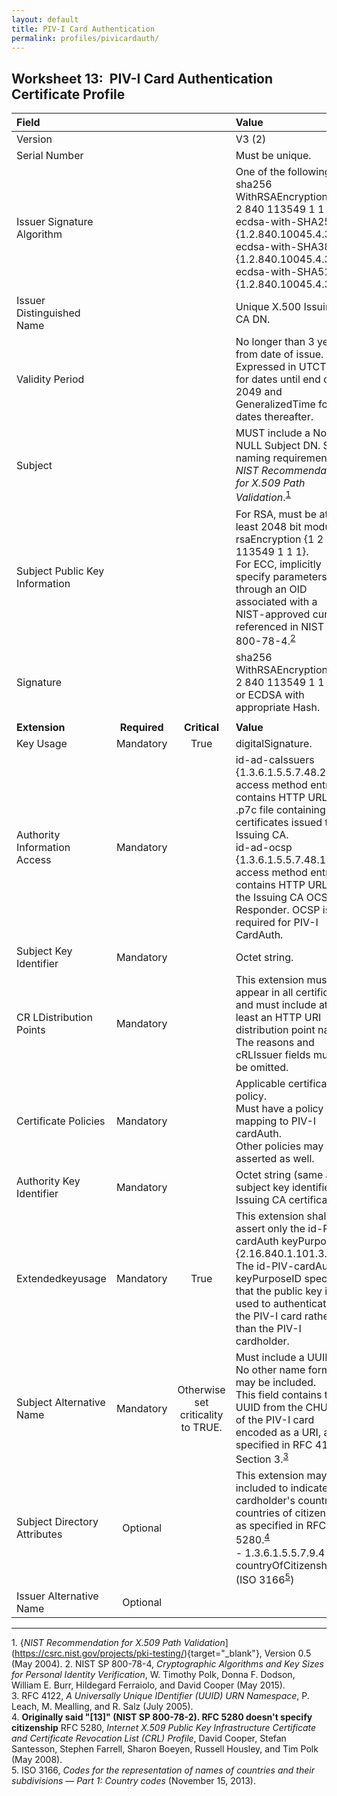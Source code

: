 ```yaml
---
layout: default
title: PIV-I Card Authentication
permalink: profiles/pivicardauth/
---
```


## Worksheet 13:&nbsp;&nbsp;PIV-I Card Authentication Certificate Profile

| **Field** |       |       | **Value**                             |
| :-------- | :---: | :---: | :-------------------------------     |
| Version   |       |       | V3 (2)                                 |
| Serial Number   |       |       | Must be unique. |
| Issuer Signature Algorithm   |       |       |  One of the following: <br>sha256 WithRSAEncryption {1 2 840 113549 1 1 11} <br>ecdsa-with-SHA256 {1.2.840.10045.4.3.2} <br>ecdsa-with-SHA384 {1.2.840.10045.4.3.3} <br>ecdsa-with-SHA512 {1.2.840.10045.4.3.4}. | 
| Issuer Distinguished Name   |       |       |  Unique X.500 Issuing CA DN.  |
| Validity Period   |       |       |  No longer than 3 years from date of issue.<BR>Expressed in UTCTime for dates until end of 2049 and GeneralizedTime for dates thereafter.  | 
| Subject   |       |       |   MUST include a Non-NULL Subject DN. See naming requirements in _NIST Recommendation for X.509 Path Validation_.<sup>[1](#1)</sup>   |
| Subject Public Key Information   |       |       |   For RSA, must be at least 2048 bit modulus, rsaEncryption {1 2 840 113549 1 1 1}.<br>For ECC, implicitly specify parameters through an OID associated with a NIST-approved curve referenced in NIST SP 800-78-4.<sup>[2](#2)</sup>   |
| Signature   |       |       |   sha256 WithRSAEncryption {1 2 840 113549 1 1 11}<BR>or ECDSA with appropriate Hash.   |
|               |                 |              |                                       |
| **Extension** |  **Required**   | **Critical** | **Value**                             |
| Key Usage  | Mandatory | True |  digitalSignature.  |
|Authority Information Access   | Mandatory  |  | id-ad-caIssuers {1.3.6.1.5.5.7.48.2} access method entry contains HTTP URL for .p7c file containing certificates issued to Issuing CA.<br>id-ad-ocsp {1.3.6.1.5.5.7.48.1} access method entry contains HTTP URL for the Issuing CA OCSP Responder. OCSP is required for PIV-I CardAuth.  | 
| Subject Key Identifier   | Mandatory |  | Octet string.  |
| CR LDistribution Points   | Mandatory |   |  This extension must appear in all certificates and must include at least an HTTP URI distribution point name.<BR>The reasons and cRLIssuer fields must be omitted. | 
| Certificate Policies   | Mandatory  |  | Applicable certificate policy.<BR>Must have a policy mapping to PIV-I cardAuth.<BR>Other policies may be asserted as well. |
| Authority Key Identifier   | Mandatory  |  | Octet string (same as subject key identifier in Issuing CA certificate). |
| Extendedkeyusage   | Mandatory | True |  This extension shall assert only the id-PIV-cardAuth keyPurposeID {2.16.840.1.101.3.6.8}.<BR>The id-PIV-cardAuth keyPurposeID specifies that the public key is used to authenticate the PIV-I card rather than the PIV-I cardholder.  |
|Subject Alternative Name   | Mandatory  | Otherwise set criticality to TRUE. | Must include a UUID. No other name forms may be included.<BR>This field contains the UUID from the CHUID of the PIV-I card encoded as a URI, as specified in RFC 4122, Section 3.<sup>[3](#3)</sup>  |
| Subject Directory Attributes   | Optional  |  | This extension may be included to indicate the cardholder's country or countries of citizenship, as specified in RFC 5280.<sup>[4](#4)</sup><br>- 1.3.6.1.5.5.7.9.4 - countryOfCitizenship (ISO 3166<sup>[5](#5)</sup>) | 
| Issuer Alternative Name   | Optional  |  |   | 

--------
<a name="1">1</a>. {_NIST Recommendation for X.509 Path Validation_](https://csrc.nist.gov/projects/pki-testing/){target="_blank"}, Version 0.5 (May 2004).
<a name="2">2</a>. NIST SP 800-78-4, _Cryptographic Algorithms and Key Sizes for Personal Identity Verification_, W. Timothy Polk, Donna F. Dodson, William E. Burr, Hildegard Ferraiolo, and David Cooper (May 2015).<br>
<a name="3">3</a>. RFC 4122, _A Universally Unique IDentifier (UUID) URN Namespace_, P. Leach, M. Mealling, and R. Salz (July 2005).<br>
<a name="4">4</a>. **Originally said "[13]" (NIST SP 800-78-2). RFC 5280 doesn't specify citizenship** RFC 5280, _Internet X.509 Public Key Infrastructure Certificate and Certificate Revocation List (CRL) Profile_, David Cooper, Stefan Santesson, Stephen Farrell, Sharon Boeyen, Russell Housley, and Tim Polk (May 2008).<br>
<a name="5">5</a>. ISO 3166, _Codes for the representation of names of countries and their subdivisions — Part 1: Country codes_ (November 15, 2013).

